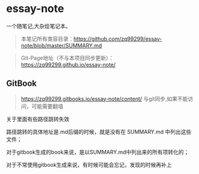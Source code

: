 <!-- ex_nonav -->
# essay-note

一个随笔记,大杂烩笔记本。
> 本笔记所有类容目录：https://github.com/zq99299/essay-note/blob/master/SUMMARY.md


> Git-Page地址（不与本项目同步更新）：https://zq99299.github.io/essay-note/


## GitBook
> https://zq99299.gitbooks.io/essay-note/content/ 与git同步,如果不能访问，可能需要翻墙

关于里面有些路径跳转失效

路径跳转的具体地址是.md后缀的时候，就是没有在 SUMMARY.md 中列出这些文件；

对于gitbook生成的book来说，是以SUMMARY.md中列出来的所有项转化的；

对于不常使用gitbook生成来说，有时候可能会忘记，发现的时候再补上
